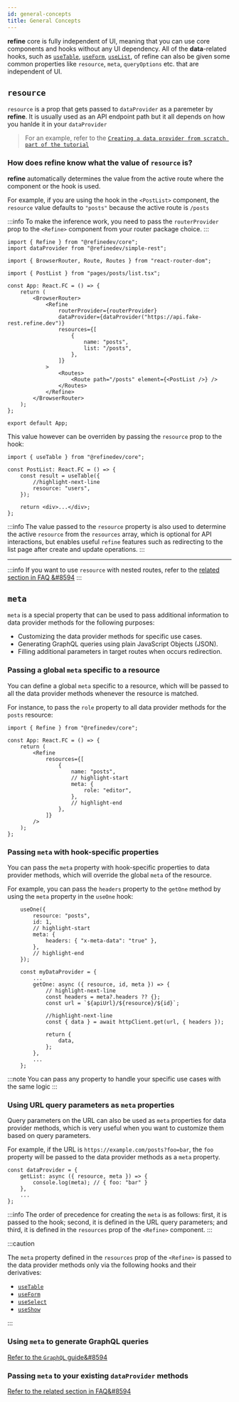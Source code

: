 ```yaml
---
id: general-concepts
title: General Concepts
---
```


**refine** core is fully independent of UI, meaning that you can use core components and hooks without any UI dependency. All of the **data**-related hooks, such as [`useTable`](/docs/api-reference/core/hooks/useTable/), [`useForm`](/api-reference/core/hooks/useForm.md), [`useList`](/docs/api-reference/core/hooks/data/useList), of refine can also be given some common properties like `resource`, `meta`, `queryOptions` etc. that are independent of UI.

## `resource`

`resource` is a prop that gets passed to `dataProvider` as a paremeter by **refine**. It is usually used as an API endpoint path but it all depends on how you hanlde it in your `dataProvider`

> For an example, refer to the [`Creating a data provider from scratch part of the tutorial`](/docs/tutorial/understanding-dataprovider/create-dataprovider/)

### How does **refine** know what the value of `resource` is?

**refine** automatically determines the value from the active route where the component or the hook is used.

For example, if you are using the hook in the `<PostList>` component, the `resource` value defaults to `"posts"` because the active route is `/posts`

:::info
To make the inference work, you need to pass the `routerProvider` prop to the `<Refine>` component from your router package choice.
:::

```tsx title="src/App.tsx"
import { Refine } from "@refinedev/core";
import dataProvider from "@refinedev/simple-rest";

import { BrowserRouter, Route, Routes } from "react-router-dom";

import { PostList } from "pages/posts/list.tsx";

const App: React.FC = () => {
    return (
        <BrowserRouter>
            <Refine
                routerProvider={routerProvider}
                dataProvider={dataProvider("https://api.fake-rest.refine.dev")}
                resources={[
                    {
                        name: "posts",
                        list: "/posts",
                    },
                ]}
            >
                <Routes>
                    <Route path="/posts" element={<PostList />} />
                </Routes>
            </Refine>
        </BrowserRouter>
    );
};

export default App;
```

This value however can be overriden by passing the `resource` prop to the hook:

```tsx title="src/pages/posts/list.tsx"
import { useTable } from "@refinedev/core";

const PostList: React.FC = () => {
    const result = useTable({
        //highlight-next-line
        resource: "users",
    });

    return <div>...</div>;
};
```

:::info
The value passed to the `resource` property is also used to determine the active `resource` from the `resources` array, which is optional for API interactions, but enables useful `refine` features such as redirecting to the list page after create and update operations.
:::

---

:::info
If you want to use `resource` with nested routes, refer to the [related section in FAQ &#8594](/faq.md#how-can-i-request-an-api-with-nested-route)
:::

## `meta`

`meta` is a special property that can be used to pass additional information to data provider methods for the following purposes:

-   Customizing the data provider methods for specific use cases.
-   Generating GraphQL queries using plain JavaScript Objects (JSON).
-   Filling additional parameters in target routes when occurs redirection.

### Passing a global `meta` specific to a resource

You can define a global `meta` specific to a resource, which will be passed to all the data provider methods whenever the resource is matched.

For instance, to pass the `role` property to all data provider methods for the `posts` resource:

```tsx
import { Refine } from "@refinedev/core";

const App: React.FC = () => {
    return (
        <Refine
            resources={[
                {
                    name: "posts",
                    // highlight-start
                    meta: {
                        role: "editor",
                    },
                    // highlight-end
                },
            ]}
        />
    );
};
```

### Passing `meta` with hook-specific properties

You can pass the `meta` property with hook-specific properties to data provider methods, which will override the global `meta` of the resource.

For example, you can pass the `headers` property to the `getOne` method by using the `meta` property in the `useOne` hook:

```tsx
    useOne({
        resource: "posts",
        id: 1,
        // highlight-start
        meta: {
            headers: { "x-meta-data": "true" },
        },
        // highlight-end
    });

    const myDataProvider = {
        ...
        getOne: async ({ resource, id, meta }) => {
            // highlight-next-line
            const headers = meta?.headers ?? {};
            const url = `${apiUrl}/${resource}/${id}`;

            //highlight-next-line
            const { data } = await httpClient.get(url, { headers });

            return {
                data,
            };
        },
        ...
    };
```

:::note
You can pass any property to handle your specific use cases with the same logic
:::

### Using URL query parameters as `meta` properties

Query parameters on the URL can also be used as `meta` properties for data provider methods, which is very useful when you want to customize them based on query parameters.

For example, if the URL is `https://example.com/posts?foo=bar`, the `foo` property will be passed to the data provider methods as a `meta` property.

```tsx
const dataProvider = {
    getList: async ({ resource, meta }) => {
        console.log(meta); // { foo: "bar" }
    },
    ...
};
```

:::info
The order of precedence for creating the `meta` is as follows: first, it is passed to the hook; second, it is defined in the URL query parameters; and third, it is defined in the `resources` prop of the `<Refine>` component.
:::

:::caution

The `meta` property defined in the `resources` prop of the `<Refine>` is passed to the data provider methods only via the following hooks and their derivatives:

-   [`useTable`](/docs/api-reference/core/hooks/useTable/)
-   [`useForm`](/docs/api-reference/core/hooks/useForm/)
-   [`useSelect`](/docs/api-reference/core/hooks/useSelect/)
-   [`useShow`](/docs/api-reference/core/hooks/show/useShow/)

:::

### Using `meta` to generate GraphQL queries

[Refer to the `GraphQL` guide&#8594](/docs/packages/documentation/data-providers/graphql/)

### Passing `meta` to your existing `dataProvider` methods

[Refer to the related section in FAQ&#8594](/faq.md#how-i-can-override-specific-function-of-data-providers)
